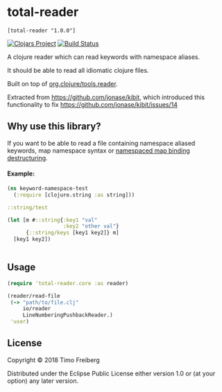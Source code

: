 # total-reader

`[total-reader "1.0.0"]`

[![Clojars Project](https://img.shields.io/clojars/v/total-reader.svg)](https://clojars.org/total-reader)
[![Build Status](https://travis-ci.org/TimoFreiberg/total-reader.svg?branch=master)](https://travis-ci.org/TimoFreiberg/total-reader)

A clojure reader which can read keywords with namespace aliases.

It should be able to read all idiomatic clojure files.

Built on top of [org.clojure/tools.reader](https://github.com/clojure/tools.reader).

Extracted from https://github.com/jonase/kibit, which introduced this functionality to fix https://github.com/jonase/kibit/issues/14

## Why use this library?

If you want to be able to read a file containing namespace aliased keywords, map namespace syntax or [namespaced map binding destructuring](https://clojure.org/reference/special_forms#_map_binding_destructuring).

#### Example:

```clojure
(ns keyword-namespace-test
  (:require [clojure.string :as string]))

::string/test

(let [m #::string{:key1 "val"
                  :key2 "other val"}
      {::string/keys [key1 key2]} m]
  [key1 key2])
  
```

## Usage

```clojure
(require 'total-reader.core :as reader)

(reader/read-file
 (-> "path/to/file.clj"
     io/reader
     LineNumberingPushbackReader.)
 'user)
```

## License

Copyright © 2018 Timo Freiberg

Distributed under the Eclipse Public License either version 1.0 or (at
your option) any later version.
